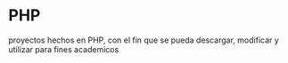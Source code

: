 # PHP
proyectos hechos en PHP, con el fin que se pueda descargar, modificar y utilizar para fines academicos
